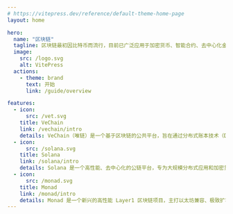 ```yaml
---
# https://vitepress.dev/reference/default-theme-home-page
layout: home

hero:
  name: "区块链"
  tagline: 区块链最初因比特币而流行，目前已广泛应用于加密货币、智能合约、去中心化金融（DeFi）、NFT、供应链溯源等领域。
  image:
    src: /logo.svg
    alt: VitePress  
  actions:
    - theme: brand
      text: 开始
      link: /guide/overview

features:
  - icon: 
      src: /vet.svg
    title: VeChain
    link: /vechain/intro
    details: VeChain（唯链）是一个基于区块链的公共平台，旨在通过分布式账本技术（DLT）为企业提供透明、高效的供应链管理和数据服务。
  - icon:
      src: /solana.svg
    title: Solana
    link: /solana/intro
    details: Solana 是一个高性能、去中心化的公链平台，专为大规模分布式应用和加密货币项目设计。Solana 以其超高的交易处理速度和低手续费著称，是 DeFi、NFT、游戏等领域热门的底层区块链基础设施。
  - icon:
      src: /monad.svg
    title: Monad
    link: /monad/intro
    details: Monad 是一个新兴的高性能 Layer1 区块链项目，主打以太坊兼容、极致扩容和极低延迟。Monad 的目标是让 Web3 应用拥有接近 Web2 的交互体验，同时保持安全与去中心化。
---
```


